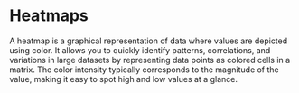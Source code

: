 # Heatmaps

A heatmap is a graphical representation of data where values are depicted using color. It allows you to quickly identify patterns, correlations, and variations in large datasets by representing data points as colored cells in a matrix. The color intensity typically corresponds to the magnitude of the value, making it easy to spot high and low values at a glance.